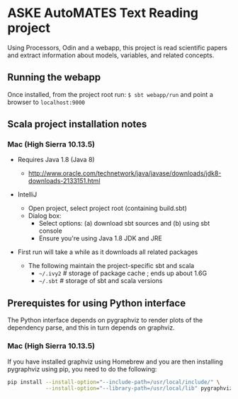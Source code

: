 # ASKE AutoMATES Text Reading project

Using Processors, Odin and a webapp, this project is read scientific papers and
extract information about models, variables, and related concepts.

## Running the webapp

Once installed, from the project root run:
`$ sbt webapp/run`
and point a browser to `localhost:9000`

## Scala project installation notes

### Mac (High Sierra 10.13.5)

- Requires Java 1.8 (Java 8)
    - http://www.oracle.com/technetwork/java/javase/downloads/jdk8-downloads-2133151.html

- IntelliJ
    - Open project, select project root (containing build.sbt)
    - Dialog box:
        - Select options: (a) download sbt sources and (b) using sbt console
        - Ensure you're using Java 1.8 JDK and JRE

- First run will take a while as it downloads all related packages
    - The following maintain the project-specific sbt and scala
        - `~/.ivy2`  # storage of package cache ; ends up about 1.6G
        - `~/.sbt`   # storage of sbt and scala versions

## Prerequistes for using Python interface

The Python interface depends on pygraphviz to render plots of the dependency parse, 
and this in turn depends on graphviz.

### Mac (High Sierra 10.13.5)

If you have installed graphviz using Homebrew 
and you are then installing pygraphviz using pip, you need to do the following:
```bash
pip install --install-option="--include-path=/usr/local/include/" \
            --install-option="--library-path=/usr/local/lib" pygraphviz
```
